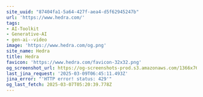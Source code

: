 ```yaml
---
site_uuid: "87404fa1-5a64-427f-aea4-d5f62945247b"
url: 'https://www.hedra.com/'
tags:
- AI-Toolkit
- Generative-AI
- gen-ai--video
image: 'https://www.hedra.com/og.png'
site_name: Hedra
title: Hedra
favicon: 'https://www.hedra.com/favicon-32x32.png'
og_screenshot_url: https://og-screenshots-prod.s3.amazonaws.com/1366x768/80/false/cc68f0315fe478d547c92d75241b86c2b678885e0d2cfe8ac6c639207b21db29.jpeg
last_jina_request: '2025-03-09T06:45:11.493Z'
jina_error: "'HTTP error! status: 429'"
og_last_fetch: 2025-03-07T05:20:39.778Z
---
```


